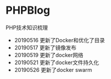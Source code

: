 # PHPBlog
PHP技术知识梳理
 - 20190516   更新了Docker和优化了目录
 - 20190517   更新了镜像发布
 - 20190519   更新了docker网络
 - 20190521   更新了docker文件持久化
 - 20190526   更新了docker swarm
